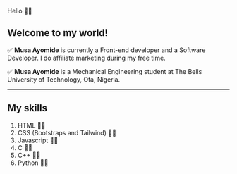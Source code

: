 Hello 👋🏽

 Welcome to my world!
-----------------
✅ **Musa Ayomide** is currently a Front-end developer and a Software Developer. I do affiliate marketing during my free time. <br/>
 
✅ **Musa Ayomide** is a Mechanical Engineering student at The Bells University of Technology, Ota, Nigeria.

------------
My skills
---------
1) HTML 👨‍💻
2) CSS (Bootstraps and Tailwind) 👨‍💻
3) Javascript 👨‍💻
4) C 👨‍💻
5) C++ 👨‍💻
6) Python 👨‍💻
